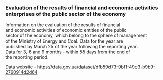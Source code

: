 ### Evaluation of the results of financial and economic activities enterprises of the public sector of the economy

Information on the evaluation of the results of financial   
and economic activities of economic entities of the public  
sector of the economy, which belong to the sphere of management     
of the Ministry of Energy and Coal. Data for the year are   
published by March 25 of the year following the reporting year.     
Data for 3, 6 and 9 months - within 55 days from the end of     
the reporting period.

Data website - 
https://data.gov.ua/dataset/dfb59d73-9bf1-49c3-b9b9-2760914d2d64